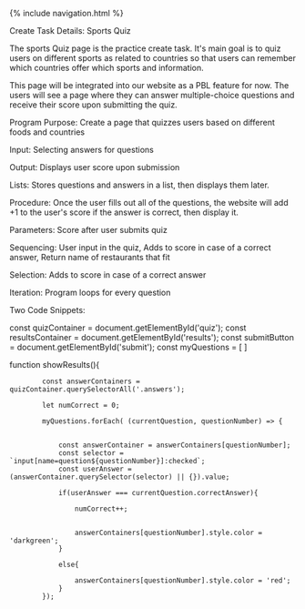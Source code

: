 {% include navigation.html %}

Create Task Details:
Sports Quiz

The sports Quiz page is the practice create task. It's main goal is to quiz users on different sports as related to countries so that users can remember which countries offer which sports and information.

This page will be integrated into our website as a PBL feature for now. The users will see a page where they can answer multiple-choice questions and receive their score upon submitting the quiz.

Program Purpose: Create a page that quizzes users based on different foods and countries

Input: Selecting answers for questions

Output: Displays user score upon submission

Lists: Stores questions and answers in a list, then displays them later.

Procedure: Once the user fills out all of the questions, the website will add +1 to the user's score if the answer is correct, then display it.

Parameters: Score after user submits quiz

Sequencing: User input in the quiz, Adds to score in case of a correct answer, Return name of restaurants that fit

Selection: Adds to score in case of a correct answer

Iteration: Program loops for every question

Two Code Snippets:

const quizContainer = document.getElementById('quiz'); const resultsContainer = document.getElementById('results'); const submitButton = document.getElementById('submit'); const myQuestions = [ ]

function showResults(){

            const answerContainers = quizContainer.querySelectorAll('.answers');

            let numCorrect = 0;

            myQuestions.forEach( (currentQuestion, questionNumber) => {


                const answerContainer = answerContainers[questionNumber];
                const selector = `input[name=question${questionNumber}]:checked`;
                const userAnswer = (answerContainer.querySelector(selector) || {}).value;

                if(userAnswer === currentQuestion.correctAnswer){

                    numCorrect++;


                    answerContainers[questionNumber].style.color = 'darkgreen';
                }

                else{

                    answerContainers[questionNumber].style.color = 'red';
                }
            });
